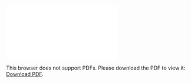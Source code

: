 <object data="christ-in-song/CIS1908pdfs/910.pdf" type="application/pdf" width="100%" height="1024px">
    <embed src="christ-in-song/CIS1908pdfs/910.pdf">
        <p>This browser does not support PDFs. Please download the PDF to view it: <a href="christ-in-song/CIS1908pdfs/910.pdf">Download PDF</a>.</p>
    </embed>
</object>
